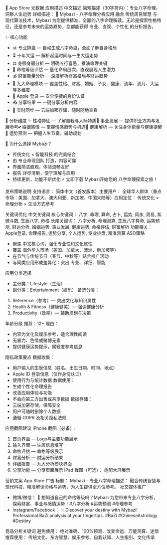 📱 App Store 元数据
应用描述
中文描述
简短描述（30字符内）：专业八字命理，洞察人生运势
详细描述：
🔮 Mybazi - 八字命理分析应用
融合 传统周易智慧 与 现代算法技术，Mybazi 为您提供精准、全面的八字命理解读。无论是探索性格特征，还是参考未来的运势趋势，您都能获得 专业、直观、个性化 的分析报告。

✨ 核心功能
* 📊 专业排盘 — 自动生成八字命盘，全面了解自身格局
* ⏳ 十年大运 — 解析起运时间与一生大运走势
* ⚖️ 身强身弱分析 — 明确五行喜忌，推演命理关键
* 🏅 命格等级评估 — 量化命局层次，直观展现人生潜力
* 💰 财富能量分析 — 深度解析财富格局与财运趋势
* 🎯 九大命理模块 — 覆盖性格、财富、婚姻、子女、健康、流年、流月、大运等多维度
* 📱 Apple 登录 — 安全便捷的身份认证
* 📤 分享结果 — 一键分享分析内容
* 🔄 实时同步 — 云端加密存储，随时随地查看

📖 分析维度
✨ 性格特征 — 了解自我与人际特质💼 事业发展 — 提供职业方向与发展参考💕 婚姻感情 — 掌握情感趋势与机遇🏥 健康解析 — 关注身体能量与健康提醒🎲 运势预测 — 把握人生节奏，辅助规划

🌟 为什么选择 Mybazi？
* 传统文化 × 智能科技 的完美结合
* 由 专业命理团队 打造，内容可靠
* 界面简洁直观，体验流畅友好
* 报告 详尽清晰，便于理解与应用
* 持续更新，功能不断优化
⚡ 立即下载 Mybazi开始您的 八字命理探索之旅！

发布策略说明
支持语言： 简体中文（首发版本）主要用户： 全球华人群体（重点市场：美国、加拿大、澳大利亚、新加坡、中国大陆等）应用定位： 传统文化 × 命理分析 × 生活方式参考

关键词优化
中文关键词
核心关键词： 八字, 命理, 算命, 占卜, 运势, 风水, 周易, 紫微斗数, 生辰八字, 命格
长尾关键词： 八字分析, 命理测算, 生辰八字算命, 运势预测, 财运分析, 婚姻运势, 事业发展, 健康运势, 命格评估, 财富解析
功能相关： Apple登录, 命理报告, 运势分享, 个人运势, 专业排盘, 精准测算
ASO策略
* 聚焦 中文核心词，强化专业性和文化属性
* 覆盖 海外华人市场（美国、加拿大、澳洲、新加坡等）
* 在节气与传统节日（春节、中秋等）结合推广活动
* 与同类应用形成差异化：突出 专业、详细、智能

应用分类选择
* 主分类：Lifestyle（生活）
* 副分类：Entertainment（娱乐）
备选分类：
1. Reference（参考）— 突出文化与知识属性
2. Health & Fitness（健康健美）— 强调健康分析
3. Productivity（效率）— 辅助规划与决策

年龄分级
推荐：12+
理由：
* 内容为文化及娱乐参考，适合理性阅读
* 无暴力、色情或赌博元素
* 提供健康运势提示，属轻度参考信息

隐私政策要点
数据收集：
* 用户输入的生辰信息（姓名、出生日期、时间、地点）
* Apple ID 登录信息（仅作身份认证）
* 使用行为与统计数据
数据使用：
* 生成个性化命理报告
* 改善应用体验与功能
* 不会向第三方出售或共享数据
数据存储：
* 云端加密存储，保障安全
* 用户可随时删除个人数据
* 遵循 GDPR 及相关隐私法规

应用截图建议
iPhone 截图（必备）：
1. 首页界面 — Logo与主要功能展示
2. 输入界面 — 生辰信息填写
3. 命格评估 — 命格等级展示
4. 财富分析 — 财运分析结果
5. 详细报告 — 九大分析模块界面
6. 分享功能 — 分享页面展示
iPad 截图（可选）： 适配大屏展示

营销文案
App Store 广告
标题： Mybazi - 专业八字命理描述： 融合传统智慧与现代科技，精准解读命格与运势，为人生提供全方位参考。
社交媒体推广
* 微博/微信： 🔮 想知道自己的命格等级吗？Mybazi 为您带来专业八字分析，探索财富、事业与感情运势！#八字分析 #运势预测 #命理参考
* Instagram/Facebook： ✨ Discover your destiny with Mybazi! Professional BaZi analysis at your fingertips. #BaZi #ChineseAstrology #Destiny

竞品分析关键词
避免使用： 绝对准确、100%预测、改变命运、万能测算、迷信推荐使用： 传统文化、东方智慧、娱乐参考、自我认知、人生指引、文化传承
